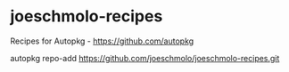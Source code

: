 # joeschmolo-recipes

Recipes for Autopkg - https://github.com/autopkg

autopkg repo-add https://github.com/joeschmolo/joeschmolo-recipes.git